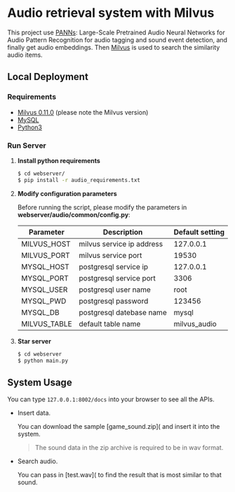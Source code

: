# Audio retrieval system with Milvus

This project use [PANNs](https://github.com/qiuqiangkong/audioset_tagging_cnn): Large-Scale Pretrained Audio Neural Networks for Audio Pattern Recognition for audio tagging and sound event detection, and finally get audio embeddings. Then [Milvus](https://milvus.io/docs/v0.11.0/overview.md) is used to search the similarity audio items.

## Local Deployment

### Requirements

- [Milvus 0.11.0](https://milvus.io/docs/v0.11.0/milvus_docker-cpu.md) (please note the Milvus version)
- [MySQL](https://hub.docker.com/r/mysql/mysql-server)
- [Python3](https://www.python.org/downloads/)

### Run Server

1. **Install python requirements**

   ```bash
   $ cd webserver/
   $ pip install -r audio_requirements.txt
   ```

2. **Modify configuration parameters**

   Before running the script, please modify the parameters in **webserver/audio/common/config.py**:

   | Parameter    | Description               | Default setting |
   | ------------ | ------------------------- | --------------- |
   | MILVUS_HOST  | milvus service ip address | 127.0.0.1       |
   | MILVUS_PORT  | milvus service port       | 19530           |
   | MYSQL_HOST   | postgresql service ip     | 127.0.0.1       |
   | MYSQL_PORT   | postgresql service port   | 3306            |
   | MYSQL_USER   | postgresql user name      | root            |
   | MYSQL_PWD    | postgresql password       | 123456          |
   | MYSQL_DB     | postgresql datebase name  | mysql           |
   | MILVUS_TABLE | default table name        | milvus_audio    |

3. **Star server**

   ```bash
   $ cd webserver
   $ python main.py
   ```

## System Usage

You can type `127.0.0.1:8002/docs` into your browser to see all the APIs.

- Insert data.

  You can download the sample [game_sound.zip]( and insert it into the system.

  > The sound data in the zip archive is required to be in wav format.

  

- Search audio.

  You can pass in [test.wav]( to find the result that is most similar to that sound.